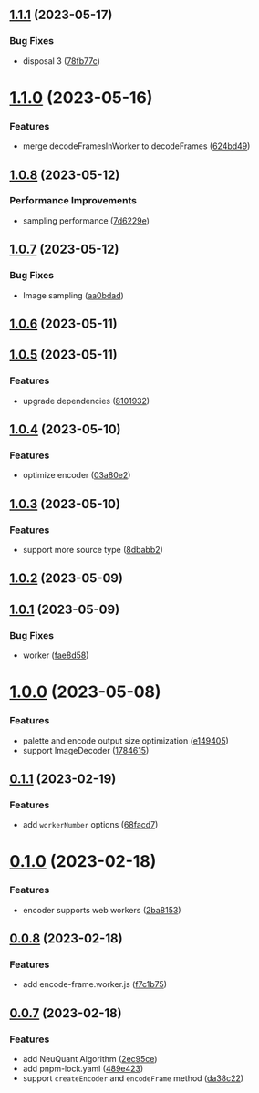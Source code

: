 ## [1.1.1](https://github.com/qq15725/modern-gif/compare/v1.1.0...v1.1.1) (2023-05-17)


### Bug Fixes

* disposal 3 ([78fb77c](https://github.com/qq15725/modern-gif/commit/78fb77c326cd44050e94d3761ea7a02016d0d1d7))



# [1.1.0](https://github.com/qq15725/modern-gif/compare/v1.0.8...v1.1.0) (2023-05-16)


### Features

* merge decodeFramesInWorker to decodeFrames ([624bd49](https://github.com/qq15725/modern-gif/commit/624bd4973e04cab2148bed60916fea42943a71b0))



## [1.0.8](https://github.com/qq15725/modern-gif/compare/v1.0.7...v1.0.8) (2023-05-12)


### Performance Improvements

* sampling performance ([7d6229e](https://github.com/qq15725/modern-gif/commit/7d6229e2d80885f39cfe9df363cd91bfcb765239))



## [1.0.7](https://github.com/qq15725/modern-gif/compare/v1.0.6...v1.0.7) (2023-05-12)


### Bug Fixes

* Image sampling ([aa0bdad](https://github.com/qq15725/modern-gif/commit/aa0bdad2c7f59dcd9aea962470cbc8f46323e9ac))



## [1.0.6](https://github.com/qq15725/modern-gif/compare/v1.0.5...v1.0.6) (2023-05-11)



## [1.0.5](https://github.com/qq15725/modern-gif/compare/v1.0.4...v1.0.5) (2023-05-11)


### Features

* upgrade dependencies ([8101932](https://github.com/qq15725/modern-gif/commit/81019324d3273aa42127d55f69645fc4a7c3fa64))



## [1.0.4](https://github.com/qq15725/modern-gif/compare/v1.0.3...v1.0.4) (2023-05-10)


### Features

* optimize encoder ([03a80e2](https://github.com/qq15725/modern-gif/commit/03a80e2092eab409d6abf3c1394a0269d73e94f7))



## [1.0.3](https://github.com/qq15725/modern-gif/compare/v1.0.2...v1.0.3) (2023-05-10)


### Features

* support more source type ([8dbabb2](https://github.com/qq15725/modern-gif/commit/8dbabb2866715ecdcd36235f155cfce94a542535))



## [1.0.2](https://github.com/qq15725/modern-gif/compare/v1.0.1...v1.0.2) (2023-05-09)



## [1.0.1](https://github.com/qq15725/modern-gif/compare/v1.0.0...v1.0.1) (2023-05-09)


### Bug Fixes

* worker ([fae8d58](https://github.com/qq15725/modern-gif/commit/fae8d58873d20c2c1097d4ec28abe4ec7c3d65f5))



# [1.0.0](https://github.com/qq15725/modern-gif/compare/v0.1.1...v1.0.0) (2023-05-08)


### Features

* palette and encode output size optimization ([e149405](https://github.com/qq15725/modern-gif/commit/e14940529eee8c6015d4a6e7e8d6aea2f79ba960))
* support ImageDecoder ([1784615](https://github.com/qq15725/modern-gif/commit/178461569a730bc57ae0493a5f8672ae741ad2eb))



## [0.1.1](https://github.com/qq15725/modern-gif/compare/v0.1.0...v0.1.1) (2023-02-19)


### Features

* add `workerNumber` options ([68facd7](https://github.com/qq15725/modern-gif/commit/68facd7764ed8c39b5412fc178a54d1b39fd956b))



# [0.1.0](https://github.com/qq15725/modern-gif/compare/v0.0.8...v0.1.0) (2023-02-18)


### Features

* encoder supports web workers ([2ba8153](https://github.com/qq15725/modern-gif/commit/2ba81538812bba19e31a580904d9a9e4841cf30f))



## [0.0.8](https://github.com/qq15725/modern-gif/compare/v0.0.7...v0.0.8) (2023-02-18)


### Features

* add encode-frame.worker.js ([f7c1b75](https://github.com/qq15725/modern-gif/commit/f7c1b75c7be356c01cb8bd4ccdeebbb6c17f09f3))



## [0.0.7](https://github.com/qq15725/modern-gif/compare/v0.0.6...v0.0.7) (2023-02-18)


### Features

* add NeuQuant Algorithm ([2ec95ce](https://github.com/qq15725/modern-gif/commit/2ec95ce8a8f01b3b42e001b663b27d173e90a97f))
* add pnpm-lock.yaml ([489e423](https://github.com/qq15725/modern-gif/commit/489e423c76e7933453eb314ca7b02f84af622c04))
* support `createEncoder` and `encodeFrame` method ([da38c22](https://github.com/qq15725/modern-gif/commit/da38c2258d4776f2f486e5ef8d0a08ce627e4569))



